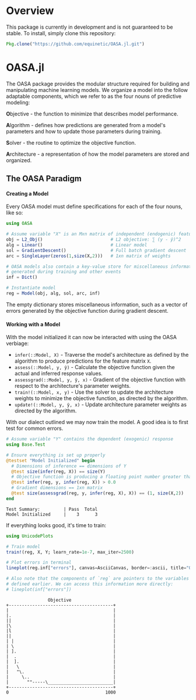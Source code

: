 # Overview

This package is currently in development and is not guaranteed to be stable. To install, simply clone this repository:

```julia
Pkg.clone("https://github.com/equinetic/OASA.jl.git")
```

# OASA.jl

The OASA package provides the modular structure required for building and manipulating machine learning models. We organize a model into the follow adaptable components, which we refer to as the four nouns of predictive modeling:

**O**bjective - the function to minimize that describes model performance.

**A**lgorithm - defines how predictions are generated from a model's parameters and how to update those parameters during training.

**S**olver - the routine to optimize the objective function.

**A**rchitecture - a representation of how the model parameters are stored and organized.

## The OASA Paradigm

#### Creating a Model

Every OASA model must define specifications for each of the four nouns, like so:

```julia
using OASA

# Assume variable "X" is an Mxn matrix of independent (endogenic) features
obj = L2_Obj()                          # L2 objective: ∑ (y - ŷ)^2
alg = Linear()                          # Linear model
sol = GradientDescent()                 # Full batch gradient descent
arc = SingleLayer(zeros(1,size(X,2)))   # 1xn matrix of weights

# OASA models also contain a key-value store for miscellaneous information
# generated during training and other events
inf = Dict()

# Instantiate model
reg = Model(obj, alg, sol, arc, inf)
```

The empty dictionary stores miscellaneous information, such as a vector of errors generated by the objective function during gradient descent.

#### Working with a Model

With the model initialized it can now be interacted with using the OASA verbiage:

* `infer(::Model, X)` - Traverse the model's architecture as defined by the algorithm to produce predictions for the feature matrix `X`.
* `assess(::Model, y, ŷ)` - Calculate the objective function given the actual and inferred response values.
* `assessgrad(::Model, y, ŷ, x)` - Gradient of the objective function with respect to the architecture's parameter weights.
* `train!(::Model, x, y)` - Use the solver to update the architecture weights to minimize the objective function, as directed by the algorithm.
* `update!(::Model, y, ŷ, x)` - Update architecture parameter weights as directed by the algorithm.

With our dialect outlined we may now train the model. A good idea is to first test for common errors.

```julia
# Assume variable "Y" contains the dependent (exogenic) response
using Base.Test

# Ensure everything is set up properly
@testset "Model Initialized" begin
  # Dimensions of inference == dimensions of Y
  @test size(infer(reg, X)) == size(Y)
  # Objective function is producing a floating point number greater than 0
  @test infer(reg, y, infer(reg, X)) > 0.0
  # Gradient dimensions == 1xn matrix
  @test size(assessgrad(reg, y, infer(reg, X), X)) == (1, size(X,2))
end
```
```
Test Summary:         | Pass  Total
Model Initialized     |    3      3
```

If everything looks good, it's time to train:

```julia
using UnicodePlots

# Train model
train!(reg, X, Y; learn_rate=1e-7, max_iter=2500)

# Plot errors in terminal
lineplot(reg.inf["errors"], canvas=AsciiCanvas, border=:ascii, title="Objective")

# Also note that the components of `reg` are pointers to the variables
# defined earlier. We can access this information more directly:
# lineplot(inf["errors"])
```

```
                Objective
+----------------------------------------+
|                                        |
|.                                       |
||                                       |
|\                                       |
|l                                       |
||                                       |
| |                                      |
| \                                      |
| ].                                     |
|  .                                     |
|  ].                                    |
|   \                                    |
|   "\.                                  |
|     \..                                |
|       ""-----\_________________________|
+----------------------------------------+
0                                     1000
```
